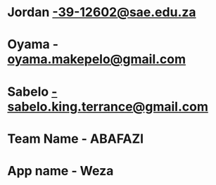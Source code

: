 # Jordan -39-12602@sae.edu.za
# Oyama - oyama.makepelo@gmail.com
# Sabelo -sabelo.king.terrance@gmail.com
# Team Name - ABAFAZI
# App name - Weza
